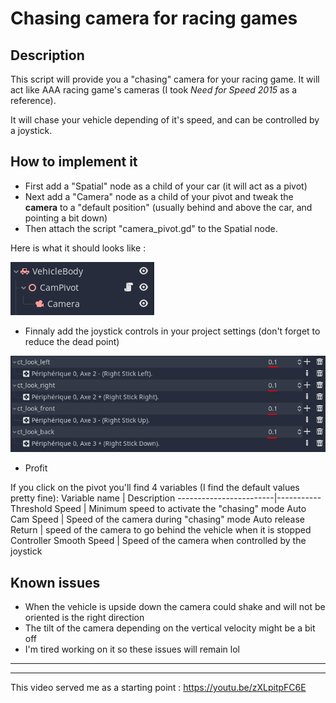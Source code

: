 # Chasing camera for racing games

## Description

This script will provide you a "chasing" camera for your racing game.
It will act like AAA racing game's cameras (I took *Need for Speed 2015* as a reference). 

It will chase your vehicle depending of it's speed, and can be controlled by a joystick.

## How to implement it

- First add a "Spatial" node as a child of your car (it will act as a pivot)
- Next add a "Camera" node as a child of your pivot and tweak the **camera** to a "default position" (usually behind and above the car, and pointing a bit down)
- Then attach the script "camera_pivot.gd" to the Spatial node.

Here is what it should looks like :

![](images/result_nodes.png)

 - Finnaly add the joystick controls in your project settings (don't forget to reduce the dead point)

![](images/controller_settings.png)
 - Profit

If you click on the pivot you'll find 4 variables (I find the default values pretty fine):
Variable name           | Description
------------------------|-----------
Threshold Speed         | Minimum speed to activate the "chasing" mode
Auto Cam Speed          | Speed of the camera during "chasing" mode
Auto release Return     | speed of the camera to go behind the vehicle when it is stopped
Controller Smooth Speed | Speed of the camera when controlled by the joystick

## Known issues
 - When the vehicle is upside down the camera could shake and will not be oriented is the right direction
 - The tilt of the camera depending on the vertical velocity might be a bit off
 - I'm tired working on it so these issues will remain lol

---
---

This video served me as a starting point : https://youtu.be/zXLpitpFC6E